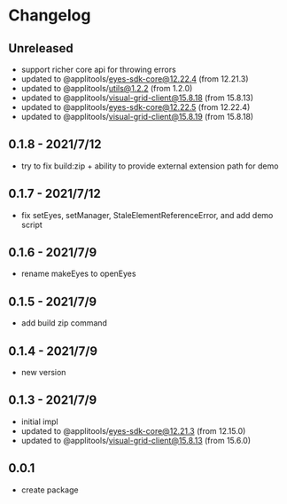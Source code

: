 # Changelog

## Unreleased

- support richer core api for throwing errors
- updated to @applitools/eyes-sdk-core@12.22.4 (from 12.21.3)
- updated to @applitools/utils@1.2.2 (from 1.2.0)
- updated to @applitools/visual-grid-client@15.8.18 (from 15.8.13)
- updated to @applitools/eyes-sdk-core@12.22.5 (from 12.22.4)
- updated to @applitools/visual-grid-client@15.8.19 (from 15.8.18)

## 0.1.8 - 2021/7/12

- try to fix build:zip + ability to provide external extension path for demo

## 0.1.7 - 2021/7/12

- fix setEyes, setManager, StaleElementReferenceError, and add demo script

## 0.1.6 - 2021/7/9

- rename makeEyes to openEyes

## 0.1.5 - 2021/7/9

- add build zip command

## 0.1.4 - 2021/7/9

- new version

## 0.1.3 - 2021/7/9

- initial impl
- updated to @applitools/eyes-sdk-core@12.21.3 (from 12.15.0)
- updated to @applitools/visual-grid-client@15.8.13 (from 15.6.0)

## 0.0.1

- create package